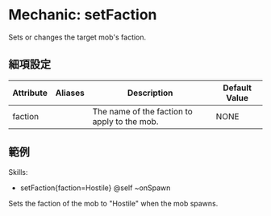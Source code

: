 Mechanic: setFaction
=================

Sets or changes the target mob's faction.

細項設定
----------

| Attribute | Aliases| Description | Default Value |
|-----------|------------|----------------------------------------------------------------------------------------------------------------|---------------|
| faction  |  | The name of the faction to apply to the mob. | NONE  |

範例
--------

Skills:
- setFaction{faction=Hostile} @self ~onSpawn

Sets the faction of the mob to "Hostile" when the mob spawns.
